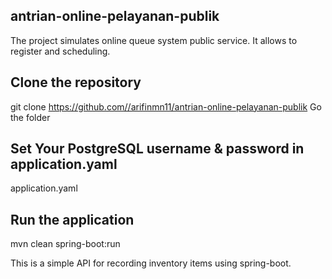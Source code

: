 ## antrian-online-pelayanan-publik
The project simulates online queue system public service. It allows to register and scheduling.

## Clone the repository
git clone https://github.com//arifinmn11/antrian-online-pelayanan-publik
Go the folder

## Set Your PostgreSQL username & password in application.yaml

application.yaml

## Run the application

mvn clean spring-boot:run

This is a simple API for recording inventory items using spring-boot.

